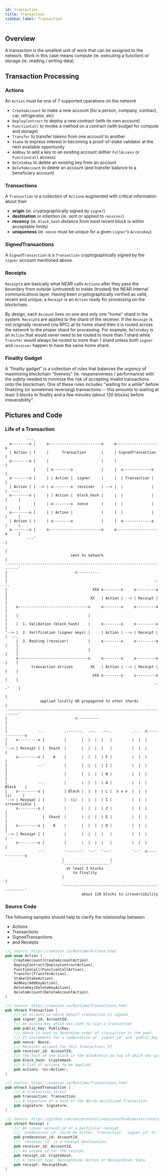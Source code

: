 ```yaml
---
id: transaction
title: Transaction
sidebar_label: Transaction
---
```



## Overview

A transaction is the smallest unit of work that can be assigned to the network.  Work in this case means compute (ie. executing a function) or storage (ie. reading / writing data).


## Transaction Processing

### Actions

An `Action` must be one of 7 supported operations on the network
- `CreateAccount` to make a new account (for a person, company, contract, car, refrigerator, etc)
- `DeployContract` to deploy a new contract (with its own account)
- `FunctionCall` to invoke a method on a contract (with budget for compute and storage)
- `Transfer` to transfer tokens from one account to another
- `Stake` to express interest in becoming a proof-of-stake validator at the next available opportunity
- `AddKey` to add a key to an existing account (either `FullAccess` or `FunctionCall` access)
- `DeleteKey` to delete an existing key from an account
- `DeleteAccount` to delete an account (and transfer balance to a beneficiary account)

### Transactions

A `Transaction` is a collection of `Action`s augmented with critical information about their
- **origin** (ie. cryptographically signed by `signer`)
- **destination** or intention (ie. sent or applied to `receiver`)
- **recency** (ie. `block_hash` distance from most recent block is within acceptable limits)
- **uniqueness** (ie. `nonce` must be unique for a given `signer`'s `AccessKey`)

### SignedTransactions

A `SignedTransaction` is a `Transaction` cryptographically signed by the `signer` account mentioned above.

### Receipts

`Receipt`s are basically what NEAR calls `Action`s after they pass the boundary from outside (untrusted) to inside (trusted) the NEAR internal communications layer. Having been cryptographically verified as valid, recent and unique, a `Receipt` is an `Action` ready for processing on the blockchain.

By design, each `Account` lives on one and only one "home" shard in the system.  `Receipt`s are applied to the shard of the receiver.  If the `Receipt` is not originally received (via RPC) at its home shard then it is routed across the network to the proper shard for processing.  For example, `DeleteKey` is an `Action` that would never need to be routed to more than 1 shard while `Transfer` would always be routed to more than 1 shard unless both `signer` and `receiver` happen to have the same home shard.

### Finality Gadget

A "finality gadget" is a collection of rules that balances the *urgency* of maximizing blockchain "liveness" (ie. responsiveness / performance) with the *safety* needed to minimize the risk of accepting invalid transactions onto the blockchain.  One of these rules includes "waiting for a while" before finalizing (or sometimes reversing) transactions -- this amounts to waiting at least 3 blocks to finality and a few minutes (about 120 blocks) before irreversibility".

## Pictures and Code

### Life of a Transaction

```text
          ---.
  o--------o |     o------------------------o     o-------------------o
  | Action | |     |      Transaction       |     | SignedTransaction |
  o--------o |     |                        |     |                   |
             |     | o--------o             |     |  o-------------o  |
  o--------o |     | | Action |  signer     |     |  | Transaction |  |
  | Action | | --> | o--------o  receiver   | --> |  |             |  |  ---.
  o--------o |     | | Action |  block_hash |     |  |             |  |     |
             |     | o--------o  nonce      |     |  |             |  |     |
  o--------o |     | | Action |             |     |  |             |  |     |
  | Action | |     | o--------o             |     |  o-------------o  |     |
  o--------o |     o------------------------o     o-------------------o     |
          ---'                                                              |
                                                                            |
                              sent to network                               |
.---------------------------------------------------------------------------'
|                               <----------
|
|                                                                   ---.
|                                       XXX o--------o     o---------o |
|                                      XX   | Action | --> | Receipt | |
|    o--------------------------------o     o--------o     o---------o |
|    |                                |                                |
|    |  1. Validation (block_hash)    |     o--------o     o---------o |
'--> |  2. Verification (signer keys) |     | Action | --> | Receipt | |  --.
     |  3. Routing (receiver)         |     o--------o     o---------o |    |
     |                                |                                |    |
     o--------------------------------o     o--------o     o---------o |    |
            transaction arrives        XX   | Action | --> | Receipt | |    |
                                        XXX o--------o     o---------o |    |
                                                                    ---'    |
                                                                            |
                applied locally OR propagated to other shards               |
.---------------------------------------------------------------------------'
|                               <----------
|
|
|              --.         .-------.  .--.  .---.         .--.  o--------------o
|    o---------o |         |       |  |  |  |   |         |  |  |              |
'--> | Receipt | |  Shard  |       |  |  |  |   |         |  |  |              |
     o---------o |    A    |       |  |  |  | F |         |  |  |              |
|              --'         |       |  |  |  | I |         |  |  |              |
|                          |       |  |  |  | N |         |  |  |              |
|              --.         |       |  |  |  | A |         |  |  |     Block    |
|    o---------o |         | Block |  |  |  | L |  o o o  |  |  |      (i)     |
'--> | Receipt | |         |  (i)  |  |  |  | I |         |  |  | irreversible |
     o---------o |         |       |  |  |  | Z |         |  |  |              |
|                |  Shard  |       |  |  |  | E |         |  |  |              |
|    o---------o |    B    |       |  |  |  | D |         |  |  |              |
'--> | Receipt | |         |       |  |  |  |   |         |  |  |              |
     o---------o |         |       |  |  |  |   |         |  |  |              |
               --'         '-------'  '--'  '---'         '--'  o--------------o
                          |                     |
                          '---------------------'
                            at least 3 blocks
                               to finality
                          |                                                    |
                          '----------------------------------------------------'
                                   about 120 blocks to irreversibility
```

### Source Code

The following samples should help to clarify the relationship between
- Actions
- Transactions
- SignedTransactions
- and Receipts

```rust
/// source: https://nomicon.io/Runtime/Actions.html
pub enum Action {
    CreateAccount(CreateAccountAction),
    DeployContract(DeployContractAction),
    FunctionCall(FunctionCallAction),
    Transfer(TransferAction),
    Stake(StakeAction),
    AddKey(AddKeyAction),
    DeleteKey(DeleteKeyAction),
    DeleteAccount(DeleteAccountAction),
}

/// source: https://nomicon.io/Runtime/Transactions.html
pub struct Transaction {
    /// An account on which behalf transaction is signed
    pub signer_id: AccountId,
    /// An access key which was used to sign a transaction
    pub public_key: PublicKey,
    /// Nonce is used to determine order of transaction in the pool.
    /// It increments for a combination of `signer_id` and `public_key`
    pub nonce: Nonce,
    /// Receiver account for this transaction. If
    pub receiver_id: AccountId,
    /// The hash of the block in the blockchain on top of which the given transaction is valid
    pub block_hash: CryptoHash,
    /// A list of actions to be applied
    pub actions: Vec<Action>,
}

/// source: https://nomicon.io/Runtime/Transactions.html
pub struct SignedTransaction {
    /// A transaction struct
    pub transaction: Transaction,
    /// A signature of a hash of the Borsh-serialized Transaction
    pub signature: Signature,
}

/// source: https://github.com/nearprotocol/nearcore/blob/master/core/primitives/src/receipt.rs
pub struct Receipt {
    /// An issuer account_id of a particular receipt.
    /// `predecessor_id` could be either `Transaction` `signer_id` or intermediate contract's `account_id`.
    pub predecessor_id: AccountId,
    /// `receiver_id` is a receipt destination.
    pub receiver_id: AccountId,
    /// An unique id for the receipt
    pub receipt_id: CryptoHash,
    /// A receipt type: ReceiptEnum::Action or ReceiptEnum::Data
    pub receipt: ReceiptEnum,
}
```
